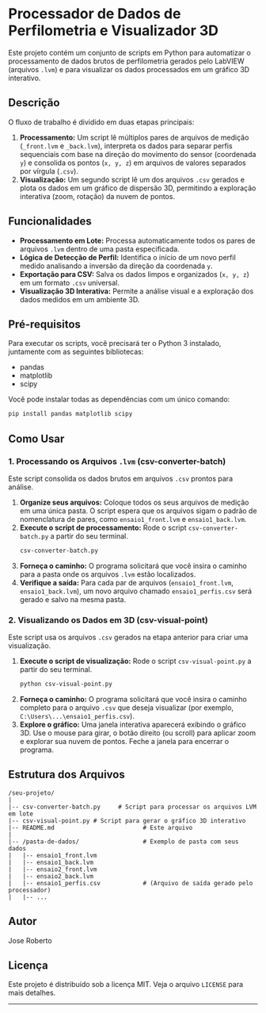 # Processador de Dados de Perfilometria e Visualizador 3D

Este projeto contém um conjunto de scripts em Python para automatizar o processamento de dados brutos de perfilometria gerados pelo LabVIEW (arquivos `.lvm`) e para visualizar os dados processados em um gráfico 3D interativo.

## Descrição

O fluxo de trabalho é dividido em duas etapas principais:

1.  **Processamento:** Um script lê múltiplos pares de arquivos de medição (`_front.lvm` e `_back.lvm`), interpreta os dados para separar perfis sequenciais com base na direção do movimento do sensor (coordenada `y`) e consolida os pontos (`x, y, z`) em arquivos de valores separados por vírgula (`.csv`).
2.  **Visualização:** Um segundo script lê um dos arquivos `.csv` gerados e plota os dados em um gráfico de dispersão 3D, permitindo a exploração interativa (zoom, rotação) da nuvem de pontos.

## Funcionalidades

  - **Processamento em Lote:** Processa automaticamente todos os pares de arquivos `.lvm` dentro de uma pasta especificada.
  - **Lógica de Detecção de Perfil:** Identifica o início de um novo perfil medido analisando a inversão da direção da coordenada `y`.
  - **Exportação para CSV:** Salva os dados limpos e organizados (`x, y, z`) em um formato `.csv` universal.
  - **Visualização 3D Interativa:** Permite a análise visual e a exploração dos dados medidos em um ambiente 3D.

## Pré-requisitos

Para executar os scripts, você precisará ter o Python 3 instalado, juntamente com as seguintes bibliotecas:

  - pandas
  - matplotlib
  - scipy

Você pode instalar todas as dependências com um único comando:

```bash
pip install pandas matplotlib scipy
```

## Como Usar

### 1\. Processando os Arquivos `.lvm` (csv-converter-batch)

Este script consolida os dados brutos em arquivos `.csv` prontos para análise.

1.  **Organize seus arquivos:** Coloque todos os seus arquivos de medição em uma única pasta. O script espera que os arquivos sigam o padrão de nomenclatura de pares, como `ensaio1_front.lvm` e `ensaio1_back.lvm`.
2.  **Execute o script de processamento:** Rode o script `csv-converter-batch.py` a partir do seu terminal.
    ```bash
    csv-converter-batch.py
    ```
3.  **Forneça o caminho:** O programa solicitará que você insira o caminho para a pasta onde os arquivos `.lvm` estão localizados.
4.  **Verifique a saída:** Para cada par de arquivos (`ensaio1_front.lvm`, `ensaio1_back.lvm`), um novo arquivo chamado `ensaio1_perfis.csv` será gerado e salvo na mesma pasta.

### 2\. Visualizando os Dados em 3D (csv-visual-point)

Este script usa os arquivos `.csv` gerados na etapa anterior para criar uma visualização.

1.  **Execute o script de visualização:** Rode o script `csv-visual-point.py` a partir do seu terminal.
    ```bash
    python csv-visual-point.py
    ```
2.  **Forneça o caminho:** O programa solicitará que você insira o caminho completo para o arquivo `.csv` que deseja visualizar (por exemplo, `C:\Users\...\ensaio1_perfis.csv`).
3.  **Explore o gráfico:** Uma janela interativa aparecerá exibindo o gráfico 3D. Use o mouse para girar, o botão direito (ou scroll) para aplicar zoom e explorar sua nuvem de pontos. Feche a janela para encerrar o programa.

## Estrutura dos Arquivos

```
/seu-projeto/
|
|-- csv-converter-batch.py     # Script para processar os arquivos LVM em lote
|-- csv-visual-point.py # Script para gerar o gráfico 3D interativo
|-- README.md                         # Este arquivo
|
|-- /pasta-de-dados/                  # Exemplo de pasta com seus dados
|   |-- ensaio1_front.lvm
|   |-- ensaio1_back.lvm
|   |-- ensaio2_front.lvm
|   |-- ensaio2_back.lvm
|   |-- ensaio1_perfis.csv            # (Arquivo de saída gerado pelo processador)
|   |-- ...
```

## Autor

Jose Roberto

## Licença

Este projeto é distribuído sob a licença MIT. Veja o arquivo `LICENSE` para mais detalhes.

-----
